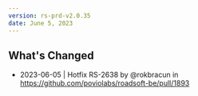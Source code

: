 ```yaml
---
version: rs-prd-v2.0.35
date: June 5, 2023
---
```


## What's Changed
* 2023-06-05 | Hotfix RS-2638 by @rokbracun in https://github.com/poviolabs/roadsoft-be/pull/1893